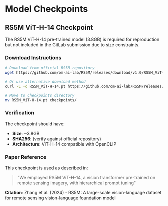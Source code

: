 # Model Checkpoints

## RS5M ViT-H-14 Checkpoint

The RS5M ViT-H-14 pre-trained model (3.8GB) is required for reproduction but not included in the GitLab submission due to size constraints.

### Download Instructions

```bash
# Download from official RS5M repository
wget https://github.com/om-ai-lab/RS5M/releases/download/v1.0/RS5M_ViT-H-14.pt

# Or use alternative download method
curl -L -o RS5M_ViT-H-14.pt https://github.com/om-ai-lab/RS5M/releases/download/v1.0/RS5M_ViT-H-14.pt

# Move to checkpoints directory
mv RS5M_ViT-H-14.pt checkpoints/
```

### Verification

The checkpoint should have:
- **Size**: ~3.8GB
- **SHA256**: (verify against official repository)
- **Architecture**: ViT-H-14 compatible with OpenCLIP

### Paper Reference

This checkpoint is used as described in:
> "We employed RS5M ViT-H-14, a vision transformer pre-trained on remote sensing imagery, with hierarchical prompt tuning"

**Citation**: Zhang et al. (2024) - RS5M: A large-scale vision-language dataset for remote sensing vision-language foundation model
